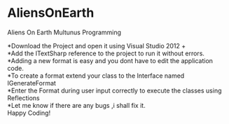 # AliensOnEarth
Aliens On Earth Multunus Programming </br>

*Download the Project and open it using Visual Studio 2012 + </br>
*Add the ITextSharp reference to the project to run it without errors.</br>
*Adding a new format is easy and you dont have to edit the application code.</br>
*To create a format extend your class to the Interface named IGenerateFormat</br>
*Enter the Format during user input correctly to execute the classes using Reflections</br>
*Let me know if there are any bugs ,i shall fix it.</br>
Happy Coding!
